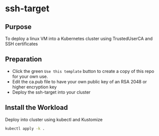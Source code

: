 # ssh-target

## Purpose

To deploy a linux VM into a Kubernetes cluster using TrustedUserCA and SSH certificates

## Preparation

- Click the green `Use this template` button to create a copy of this repo for your own use.
- Edit the ca.pub file to have your own public key of an RSA 2048 or higher encryption key
- Deploy the ssh-target into your cluster

## Install the Workload

Deploy into cluster using kubectl and Kustomize

```sh
kubectl apply -k .
```
